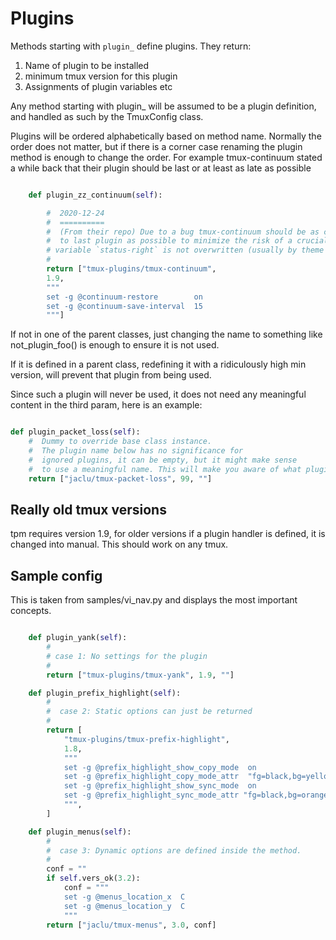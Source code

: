 # Plugins

Methods starting with `plugin_` define plugins. They return:

1. Name of plugin to be installed
1. minimum tmux version for this plugin
1. Assignments of plugin variables etc

Any method starting with plugin\_ will be assumed to be a plugin
definition, and handled as such by the TmuxConfig class.

Plugins will be ordered alphabetically based on method name.
Normally the order does not matter, but if there is a corner case
renaming the plugin method is enough to change the order.
For example tmux-continuum stated a while back that their plugin
should be last or at least as late as possible

```python

    def plugin_zz_continuum(self):

        #  2020-12-24
        #  ==========
        #  (From their repo) Due to a bug tmux-continuum should be as close
        #  to last plugin as possible to minimize the risk of a crucial tmux
        # variable `status-right` is not overwritten (usually by theme plugins).
        #
        return ["tmux-plugins/tmux-continuum",
        1.9,
        """
        set -g @continuum-restore        on
        set -g @continuum-save-interval  15
        """]

```

If not in one of the parent classes, just changing the name to something
like not_plugin_foo() is enough to ensure it is not used.

If it is defined in a parent class, redefining it with a ridiculously high min
version, will prevent that plugin from being used.

Since such a plugin will never be used, it does not need any meaningful content
in the third param, here is an example:

```python

def plugin_packet_loss(self):
    #  Dummy to override base class instance.
    #  The plugin name below has no significance for
    #  ignored plugins, it can be empty, but it might make sense
    #  to use a meaningful name. This will make you aware of what plugin was disabled.
    return ["jaclu/tmux-packet-loss", 99, ""]

```

## Really old tmux versions

tpm requires version 1.9, for older versions if a plugin handler is
defined, it is changed into manual. This should work on any tmux.

## Sample config

This is taken from samples/vi_nav.py and displays the most important concepts.

```python

    def plugin_yank(self):
        #
        # case 1: No settings for the plugin
        #
        return ["tmux-plugins/tmux-yank", 1.9, ""]

    def plugin_prefix_highlight(self):
        #
        #  case 2: Static options can just be returned
        #
        return [
            "tmux-plugins/tmux-prefix-highlight",
            1.8,
            """
            set -g @prefix_highlight_show_copy_mode  on
            set -g @prefix_highlight_copy_mode_attr  "fg=black,bg=yellow,bold"
            set -g @prefix_highlight_show_sync_mode  on
            set -g @prefix_highlight_sync_mode_attr "fg=black,bg=orange,blink,bold"
            """,
        ]

    def plugin_menus(self):
        #
        #  case 3: Dynamic options are defined inside the method.
        #
        conf = ""
        if self.vers_ok(3.2):
            conf = """
            set -g @menus_location_x  C
            set -g @menus_location_y  C
            """
        return ["jaclu/tmux-menus", 3.0, conf]

```
